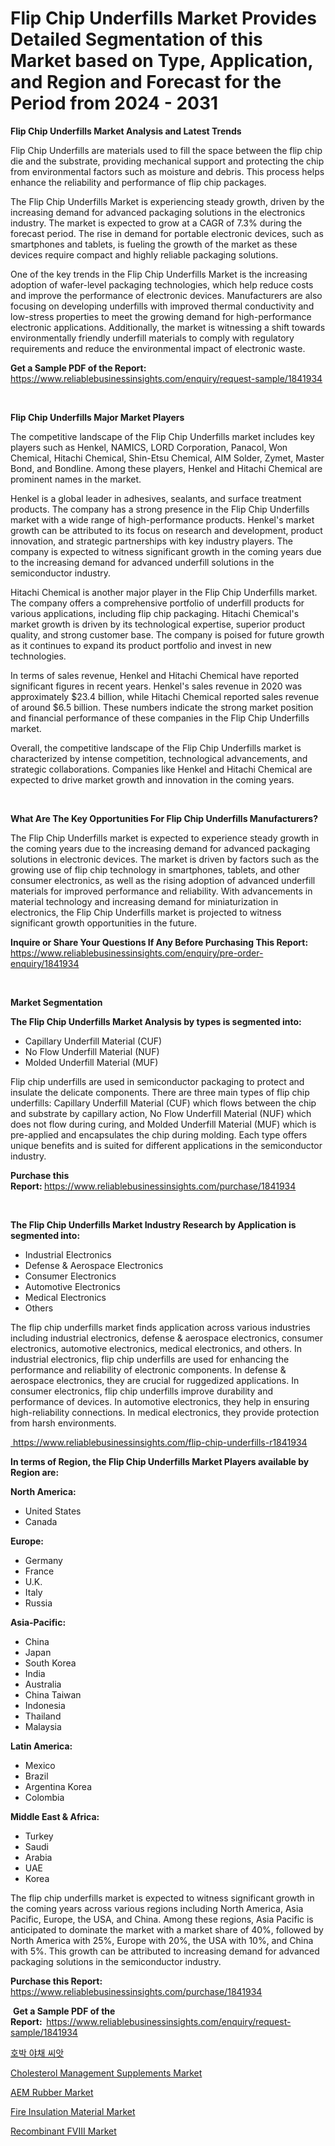 <p><h1>Flip Chip Underfills Market Provides Detailed Segmentation of this Market based on Type, Application, and Region and Forecast for the Period from 2024 - 2031</h1></p><p><strong>Flip Chip Underfills Market Analysis and Latest Trends</strong></p>
<p><p>Flip Chip Underfills are materials used to fill the space between the flip chip die and the substrate, providing mechanical support and protecting the chip from environmental factors such as moisture and debris. This process helps enhance the reliability and performance of flip chip packages.</p><p>The Flip Chip Underfills Market is experiencing steady growth, driven by the increasing demand for advanced packaging solutions in the electronics industry. The market is expected to grow at a CAGR of 7.3% during the forecast period. The rise in demand for portable electronic devices, such as smartphones and tablets, is fueling the growth of the market as these devices require compact and highly reliable packaging solutions.</p><p>One of the key trends in the Flip Chip Underfills Market is the increasing adoption of wafer-level packaging technologies, which help reduce costs and improve the performance of electronic devices. Manufacturers are also focusing on developing underfills with improved thermal conductivity and low-stress properties to meet the growing demand for high-performance electronic applications. Additionally, the market is witnessing a shift towards environmentally friendly underfill materials to comply with regulatory requirements and reduce the environmental impact of electronic waste.</p></p>
<p><strong>Get a Sample PDF of the Report:&nbsp;</strong> <a href="https://www.reliablebusinessinsights.com/enquiry/request-sample/1841934">https://www.reliablebusinessinsights.com/enquiry/request-sample/1841934</a></p>
<p>&nbsp;</p>
<p><strong>Flip Chip Underfills Major Market Players</strong></p>
<p><p>The competitive landscape of the Flip Chip Underfills market includes key players such as Henkel, NAMICS, LORD Corporation, Panacol, Won Chemical, Hitachi Chemical, Shin-Etsu Chemical, AIM Solder, Zymet, Master Bond, and Bondline. Among these players, Henkel and Hitachi Chemical are prominent names in the market.</p><p>Henkel is a global leader in adhesives, sealants, and surface treatment products. The company has a strong presence in the Flip Chip Underfills market with a wide range of high-performance products. Henkel's market growth can be attributed to its focus on research and development, product innovation, and strategic partnerships with key industry players. The company is expected to witness significant growth in the coming years due to the increasing demand for advanced underfill solutions in the semiconductor industry.</p><p>Hitachi Chemical is another major player in the Flip Chip Underfills market. The company offers a comprehensive portfolio of underfill products for various applications, including flip chip packaging. Hitachi Chemical's market growth is driven by its technological expertise, superior product quality, and strong customer base. The company is poised for future growth as it continues to expand its product portfolio and invest in new technologies.</p><p>In terms of sales revenue, Henkel and Hitachi Chemical have reported significant figures in recent years. Henkel's sales revenue in 2020 was approximately $23.4 billion, while Hitachi Chemical reported sales revenue of around $6.5 billion. These numbers indicate the strong market position and financial performance of these companies in the Flip Chip Underfills market.</p><p>Overall, the competitive landscape of the Flip Chip Underfills market is characterized by intense competition, technological advancements, and strategic collaborations. Companies like Henkel and Hitachi Chemical are expected to drive market growth and innovation in the coming years.</p></p>
<p>&nbsp;</p>
<p><strong>What Are The Key Opportunities For Flip Chip Underfills Manufacturers?</strong></p>
<p><p>The Flip Chip Underfills market is expected to experience steady growth in the coming years due to the increasing demand for advanced packaging solutions in electronic devices. The market is driven by factors such as the growing use of flip chip technology in smartphones, tablets, and other consumer electronics, as well as the rising adoption of advanced underfill materials for improved performance and reliability. With advancements in material technology and increasing demand for miniaturization in electronics, the Flip Chip Underfills market is projected to witness significant growth opportunities in the future.</p></p>
<p><strong>Inquire or Share Your Questions If Any Before Purchasing This Report:</strong> <a href="https://www.reliablebusinessinsights.com/enquiry/pre-order-enquiry/1841934">https://www.reliablebusinessinsights.com/enquiry/pre-order-enquiry/1841934</a></p>
<p>&nbsp;</p>
<p><strong>Market Segmentation</strong></p>
<p><strong>The Flip Chip Underfills Market Analysis by types is segmented into:</strong></p>
<p><ul><li>Capillary Underfill Material (CUF)</li><li>No Flow Underfill Material (NUF)</li><li>Molded Underfill Material (MUF)</li></ul></p>
<p><p>Flip chip underfills are used in semiconductor packaging to protect and insulate the delicate components. There are three main types of flip chip underfills: Capillary Underfill Material (CUF) which flows between the chip and substrate by capillary action, No Flow Underfill Material (NUF) which does not flow during curing, and Molded Underfill Material (MUF) which is pre-applied and encapsulates the chip during molding. Each type offers unique benefits and is suited for different applications in the semiconductor industry.</p></p>
<p><strong>Purchase this Report:&nbsp;</strong><a href="https://www.reliablebusinessinsights.com/purchase/1841934">https://www.reliablebusinessinsights.com/purchase/1841934</a></p>
<p>&nbsp;</p>
<p><strong>The Flip Chip Underfills Market Industry Research by Application is segmented into:</strong></p>
<p><ul><li>Industrial Electronics</li><li>Defense & Aerospace Electronics</li><li>Consumer Electronics</li><li>Automotive Electronics</li><li>Medical Electronics</li><li>Others</li></ul></p>
<p><p>The flip chip underfills market finds application across various industries including industrial electronics, defense & aerospace electronics, consumer electronics, automotive electronics, medical electronics, and others. In industrial electronics, flip chip underfills are used for enhancing the performance and reliability of electronic components. In defense & aerospace electronics, they are crucial for ruggedized applications. In consumer electronics, flip chip underfills improve durability and performance of devices. In automotive electronics, they help in ensuring high-reliability connections. In medical electronics, they provide protection from harsh environments.</p></p>
<p><a href="https://www.reliablebusinessinsights.com/flip-chip-underfills-r1841934">&nbsp;https://www.reliablebusinessinsights.com/flip-chip-underfills-r1841934</a></p>
<p><strong>In terms of Region, the Flip Chip Underfills Market Players available by Region are:</strong></p>
<p>
    <p> <strong> North America: </strong>
        <ul>
            <li>United States</li>
            <li>Canada</li>
        </ul>
        </p> 
    <p> <strong> Europe: </strong>
        <ul>
            <li>Germany</li>
            <li>France</li>
            <li>U.K.</li>
            <li>Italy</li>
            <li>Russia</li>
        </ul>
        </p> 
    <p> <strong> Asia-Pacific: </strong>
        <ul>
            <li>China</li>
            <li>Japan</li>
            <li>South Korea</li>
            <li>India</li>
            <li>Australia</li>
            <li>China Taiwan</li>
            <li>Indonesia</li>
            <li>Thailand</li>
            <li>Malaysia</li>
        </ul>
        </p> 
    <p> <strong> Latin America: </strong>
        <ul>
            <li>Mexico</li>
            <li>Brazil</li>
            <li>Argentina Korea</li>
            <li>Colombia</li>
        </ul>
        </p> 
    <p> <strong> Middle East & Africa: </strong>
        <ul>
            <li>Turkey</li>
            <li>Saudi</li>
            <li>Arabia</li>
            <li>UAE</li>
            <li>Korea</li>
        </ul>
    </p>
    </p>
<p><p>The flip chip underfills market is expected to witness significant growth in the coming years across various regions including North America, Asia Pacific, Europe, the USA, and China. Among these regions, Asia Pacific is anticipated to dominate the market with a market share of 40%, followed by North America with 25%, Europe with 20%, the USA with 10%, and China with 5%. This growth can be attributed to increasing demand for advanced packaging solutions in the semiconductor industry.</p></p>
<p><strong>Purchase this Report: </strong><a href="https://www.reliablebusinessinsights.com/purchase/1841934">https://www.reliablebusinessinsights.com/purchase/1841934</a></p>
<p>&nbsp;<strong>Get a Sample PDF of the Report:&nbsp;&nbsp;</strong><a href="https://www.reliablebusinessinsights.com/enquiry/request-sample/1841934">https://www.reliablebusinessinsights.com/enquiry/request-sample/1841934</a></p>
<p><strong></strong></p>
<p><p><a href="https://github.com/fernandotryO5lson96765/Market-Research-Report-List-2/blob/main/1584992101381.md">호박 야채 씨앗</a></p><p><a href="https://github.com/alexcrou8/Market-Research-Report-List-1/blob/main/cholesterol-management-supplements-market.md">Cholesterol Management Supplements Market</a></p><p><a href="https://www.linkedin.com/pulse/aem-rubber-market-size-growth-trends-statistics-amp-5mdhc?trackingId=WOs9msvs0eyzDaCct13iWA%3D%3D">AEM Rubber Market</a></p><p><a href="https://www.linkedin.com/pulse/global-fire-insulation-material-market-projected-grow-2nnnc">Fire Insulation Material Market</a></p><p><a href="https://github.com/Krdamani25/Market-Research-Report-List-1/blob/main/recombinant-fviii-market.md">Recombinant FVIII Market</a></p></p>
